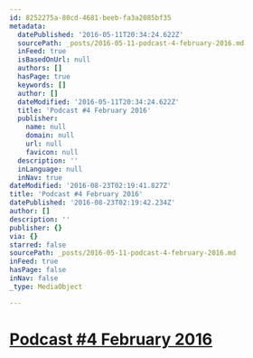 ```yaml
---
id: 8252275a-80cd-4681-beeb-fa3a2085bf35
metadata:
  datePublished: '2016-05-11T20:34:24.622Z'
  sourcePath: _posts/2016-05-11-podcast-4-february-2016.md
  inFeed: true
  isBasedOnUrl: null
  authors: []
  hasPage: true
  keywords: []
  author: []
  dateModified: '2016-05-11T20:34:24.622Z'
  title: 'Podcast #4 February 2016'
  publisher:
    name: null
    domain: null
    url: null
    favicon: null
  description: ''
  inLanguage: null
  inNav: true
dateModified: '2016-08-23T02:19:41.827Z'
title: 'Podcast #4 February 2016'
datePublished: '2016-08-23T02:19:42.234Z'
author: []
description: ''
publisher: {}
via: {}
starred: false
sourcePath: _posts/2016-05-11-podcast-4-february-2016.md
inFeed: true
hasPage: false
inNav: false
_type: MediaObject

---
```

# [Podcast \#4 February 2016][0]

[0]: https://soundcloud.com/kerry-keating-951355944/4-february/s-ZzjCu